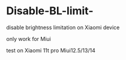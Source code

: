 # Disable-BL-limit-
disable brightness limitation on Xiaomi device

only work for Miui 

test on Xiaomi 11t pro
Miui12.5/13/14 
